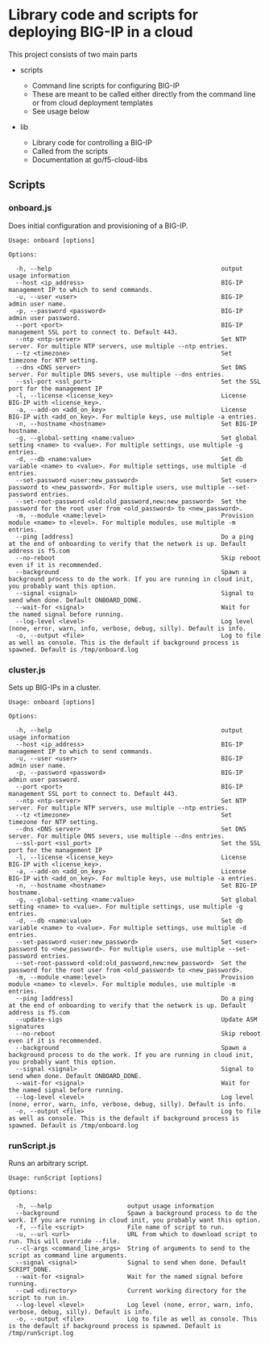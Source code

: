 # Library code and scripts for deploying BIG-IP in a cloud

This project consists of two main parts
- scripts
    - Command line scripts for configuring BIG-IP
    - These are meant to be called either directly from the command line or from cloud deployment templates
    - See usage below

- lib
    - Library code for controlling a BIG-IP
    - Called from the scripts
    - Documentation at go/f5-cloud-libs

## Scripts

### onboard.js

Does initial configuration and provisioning of a BIG-IP.

    Usage: onboard [options]

    Options:

      -h, --help                                               output usage information
      --host <ip_address>                                      BIG-IP management IP to which to send commands.
      -u, --user <user>                                        BIG-IP admin user name.
      -p, --password <password>                                BIG-IP admin user password.
      --port <port>                                            BIG-IP management SSL port to connect to. Default 443.
      --ntp <ntp-server>                                       Set NTP server. For multiple NTP servers, use multiple --ntp entries.
      --tz <timezone>                                          Set timezone for NTP setting.
      --dns <DNS server>                                       Set DNS server. For multiple DNS severs, use multiple --dns entries.
      --ssl-port <ssl_port>                                    Set the SSL port for the management IP
      -l, --license <license_key>                              License BIG-IP with <license_key>.
      -a, --add-on <add_on_key>                                License BIG-IP with <add_on_key>. For multiple keys, use multiple -a entries.
      -n, --hostname <hostname>                                Set BIG-IP hostname.
      -g, --global-setting <name:value>                        Set global setting <name> to <value>. For multiple settings, use multiple -g entries.
      -d, --db <name:value>                                    Set db variable <name> to <value>. For multiple settings, use multiple -d entries.
      --set-password <user:new_password>                       Set <user> password to <new_password>. For multiple users, use multiple --set-password entries.
      --set-root-password <old:old_password,new:new_password>  Set the password for the root user from <old_password> to <new_password>.
      -m, --module <name:level>                                Provision module <name> to <level>. For multiple modules, use multiple -m entries.
      --ping [address]                                         Do a ping at the end of onboarding to verify that the network is up. Default address is f5.com
      --no-reboot                                              Skip reboot even if it is recommended.
      --background                                             Spawn a background process to do the work. If you are running in cloud init, you probably want this option.
      --signal <signal>                                        Signal to send when done. Default ONBOARD_DONE.
      --wait-for <signal>                                      Wait for the named signal before running.
      --log-level <level>                                      Log level (none, error, warn, info, verbose, debug, silly). Default is info.
      -o, --output <file>                                      Log to file as well as console. This is the default if background process is spawned. Default is /tmp/onboard.log

### cluster.js

Sets up BIG-IPs in a cluster.

    Usage: onboard [options]

    Options:

      -h, --help                                               output usage information
      --host <ip_address>                                      BIG-IP management IP to which to send commands.
      -u, --user <user>                                        BIG-IP admin user name.
      -p, --password <password>                                BIG-IP admin user password.
      --port <port>                                            BIG-IP management SSL port to connect to. Default 443.
      --ntp <ntp-server>                                       Set NTP server. For multiple NTP servers, use multiple --ntp entries.
      --tz <timezone>                                          Set timezone for NTP setting.
      --dns <DNS server>                                       Set DNS server. For multiple DNS severs, use multiple --dns entries.
      --ssl-port <ssl_port>                                    Set the SSL port for the management IP
      -l, --license <license_key>                              License BIG-IP with <license_key>.
      -a, --add-on <add_on_key>                                License BIG-IP with <add_on_key>. For multiple keys, use multiple -a entries.
      -n, --hostname <hostname>                                Set BIG-IP hostname.
      -g, --global-setting <name:value>                        Set global setting <name> to <value>. For multiple settings, use multiple -g entries.
      -d, --db <name:value>                                    Set db variable <name> to <value>. For multiple settings, use multiple -d entries.
      --set-password <user:new_password>                       Set <user> password to <new_password>. For multiple users, use multiple --set-password entries.
      --set-root-password <old:old_password,new:new_password>  Set the password for the root user from <old_password> to <new_password>.
      -m, --module <name:level>                                Provision module <name> to <level>. For multiple modules, use multiple -m entries.
      --ping [address]                                         Do a ping at the end of onboarding to verify that the network is up. Default address is f5.com
      --update-sigs                                            Update ASM signatures
      --no-reboot                                              Skip reboot even if it is recommended.
      --background                                             Spawn a background process to do the work. If you are running in cloud init, you probably want this option.
      --signal <signal>                                        Signal to send when done. Default ONBOARD_DONE.
      --wait-for <signal>                                      Wait for the named signal before running.
      --log-level <level>                                      Log level (none, error, warn, info, verbose, debug, silly). Default is info.
      -o, --output <file>                                      Log to file as well as console. This is the default if background process is spawned. Default is /tmp/onboard.log

### runScript.js

Runs an arbitrary script.

    Usage: runScript [options]

    Options:

      -h, --help                     output usage information
      --background                   Spawn a background process to do the work. If you are running in cloud init, you probably want this option.
      -f, --file <script>            File name of script to run.
      -u, --url <url>                URL from which to download script to run. This will override --file.
      --cl-args <command_line_args>  String of arguments to send to the script as command line arguments.
      --signal <signal>              Signal to send when done. Default SCRIPT_DONE.
      --wait-for <signal>            Wait for the named signal before running.
      --cwd <directory>              Current working directory for the script to run in.
      --log-level <level>            Log level (none, error, warn, info, verbose, debug, silly). Default is info.
      -o, --output <file>            Log to file as well as console. This is the default if background process is spawned. Default is /tmp/runScript.log
